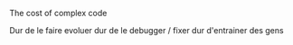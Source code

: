 The cost of complex code

Dur de le faire evoluer
dur de le debugger / fixer
dur d'entrainer des gens
